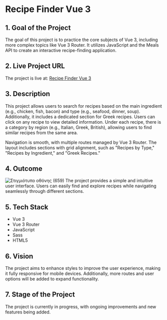 # Recipe Finder Vue 3

## 1. Goal of the Project

The goal of this project is to practice the core subjects of Vue 3, including more complex topics like Vue 3 Router. It utilizes JavaScript and the Meals API to create an interactive recipe-finding application.

## 2. Live Project URL

The project is live at: [Recipe Finder Vue 3](https://recipes-finder-vue3.vercel.app/)

## 3. Description

This project allows users to search for recipes based on the main ingredient (e.g., chicken, fish, bacon) and type (e.g., seafood, dinner, soup). Additionally, it includes a dedicated section for Greek recipes. Users can click on any recipe to view detailed information. Under each recipe, there is a category by region (e.g., Italian, Greek, British), allowing users to find similar recipes from the same area.

Navigation is smooth, with multiple routes managed by Vue 3 Router. The layout includes sections with grid alignment, such as "Recipes by Type," "Recipes by Ingredient," and "Greek Recipes."

## 4. Outcome

![Στιγμιότυπο οθόνης (659)](https://github.com/user-attachments/assets/81e3e1a3-2722-4ef9-b57c-9d0c7197f3ca)
The project provides a simple and intuitive user interface. Users can easily find and explore recipes while navigating seamlessly through different sections.

## 5. Tech Stack

- Vue 3
- Vue 3 Router
- JavaScript
- Sass
- HTML5

## 6. Vision

The project aims to enhance styles to improve the user experience, making it fully responsive for mobile devices. Additionally, more routes and user options will be added to expand functionality.

## 7. Stage of the Project

The project is currently in progress, with ongoing improvements and new features being added.
